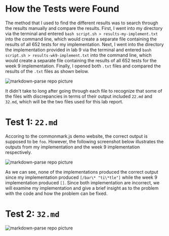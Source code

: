 # How the Tests were Found
The method that I used to find the different results was to search through the results manually and compare the results. First, I went into my directory via the terminal and entered `bash script.sh > results-my-implement.txt` into the command line, which would create a separate file containing the results of all 652 tests for my implementation. Next, I went into the directory the implementation provided in lab 9 via the terminal and entered `bash script.sh > results-wk9-implement.txt` into the command line, which would create a separate file containing the results of all 652 tests for the week 9 implementation. Finally, I opened both `.txt` files and compared the results of the `.txt` files as shown below.

![markdown-parse repo picture](https://user-images.githubusercontent.com/81746604/159062466-028fc6b6-5f9b-4d4a-9af4-dec319aa2ab2.png)

It didn't take to long after going through each file to recognize that some of the files with discrepancies in terms of their output included `22.md` and `32.md`, which will be the two files used for this lab report.

# Test 1: `22.md`

Accoring to the commonmark.js demo website, the correct output is supposed to be `foo`. However, the following screenshot below illustrates the outputs from my implementation and the week 9 implementation respectively.

![markdown-parse repo picture](https://user-images.githubusercontent.com/81746604/159064346-be697b16-825f-4965-8286-2e82bf793959.png)

As we can see, none of the implementations produced the correct output since my implementation produced `[/bar\* "ti\*tle"]` while the week 9 implementation produced `[]`. Since both implementation are incorrect, we will examine my implementation and give a brief insight as to the problem with the code and how the problem can be fixed.




# Test 2: `32.md`

![markdown-parse repo picture](https://user-images.githubusercontent.com/81746604/159064670-505a3e90-2f15-4744-83bf-a0d7f84d5ef1.png)
